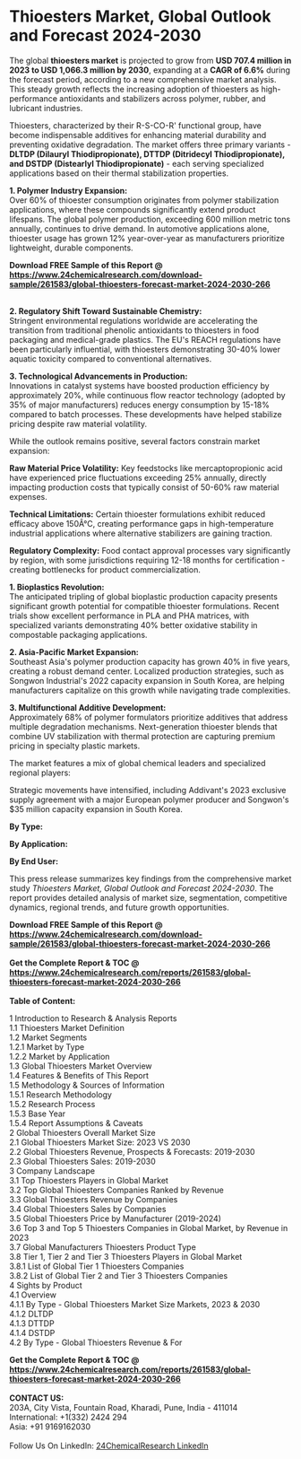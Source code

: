 <h1>Thioesters Market, Global Outlook and Forecast 2024-2030</h1><p>The global <strong>thioesters market</strong> is projected to grow from <strong>USD 707.4 million in 2023 to USD 1,066.3 million by 2030</strong>, expanding at a <strong>CAGR of 6.6%</strong> during the forecast period, according to a new comprehensive market analysis. This steady growth reflects the increasing adoption of thioesters as high-performance antioxidants and stabilizers across polymer, rubber, and lubricant industries.</p><p>Thioesters, characterized by their R-S-CO-R' functional group, have become indispensable additives for enhancing material durability and preventing oxidative degradation. The market offers three primary variants - <strong>DLTDP (Dilauryl Thiodipropionate), DTTDP (Ditridecyl Thiodipropionate), and DSTDP (Distearlyl Thiodipropionate)</strong> - each serving specialized applications based on their thermal stabilization properties.</p><p><strong>1. Polymer Industry Expansion:</strong><br>
Over 60% of thioester consumption originates from polymer stabilization applications, where these compounds significantly extend product lifespans. The global polymer production, exceeding 600 million metric tons annually, continues to drive demand. In automotive applications alone, thioester usage has grown 12% year-over-year as manufacturers prioritize lightweight, durable components.</p><div><b>Download FREE Sample of this Report @ 
            <a href="https://www.24chemicalresearch.com/download-sample/261583/global-thioesters-forecast-market-2024-2030-266">
            https://www.24chemicalresearch.com/download-sample/261583/global-thioesters-forecast-market-2024-2030-266</a></b></div><br><p><strong>2. Regulatory Shift Toward Sustainable Chemistry:</strong><br>
Stringent environmental regulations worldwide are accelerating the transition from traditional phenolic antioxidants to thioesters in food packaging and medical-grade plastics. The EU's REACH regulations have been particularly influential, with thioesters demonstrating 30-40% lower aquatic toxicity compared to conventional alternatives.</p><p><strong>3. Technological Advancements in Production:</strong><br>
Innovations in catalyst systems have boosted production efficiency by approximately 20%, while continuous flow reactor technology (adopted by 35% of major manufacturers) reduces energy consumption by 15-18% compared to batch processes. These developments have helped stabilize pricing despite raw material volatility.</p><p>While the outlook remains positive, several factors constrain market expansion:</p><p><strong>Raw Material Price Volatility:</strong> Key feedstocks like mercaptopropionic acid have experienced price fluctuations exceeding 25% annually, directly impacting production costs that typically consist of 50-60% raw material expenses.</p><p><strong>Technical Limitations:</strong> Certain thioester formulations exhibit reduced efficacy above 150Â°C, creating performance gaps in high-temperature industrial applications where alternative stabilizers are gaining traction.</p><p><strong>Regulatory Complexity:</strong> Food contact approval processes vary significantly by region, with some jurisdictions requiring 12-18 months for certification - creating bottlenecks for product commercialization.</p><p><strong>1. Bioplastics Revolution:</strong><br>
The anticipated tripling of global bioplastic production capacity presents significant growth potential for compatible thioester formulations. Recent trials show excellent performance in PLA and PHA matrices, with specialized variants demonstrating 40% better oxidative stability in compostable packaging applications.</p><p><strong>2. Asia-Pacific Market Expansion:</strong><br>
Southeast Asia's polymer production capacity has grown 40% in five years, creating a robust demand center. Localized production strategies, such as Songwon Industrial's 2022 capacity expansion in South Korea, are helping manufacturers capitalize on this growth while navigating trade complexities.</p><p><strong>3. Multifunctional Additive Development:</strong><br>
Approximately 68% of polymer formulators prioritize additives that address multiple degradation mechanisms. Next-generation thioester blends that combine UV stabilization with thermal protection are capturing premium pricing in specialty plastic markets.</p><p>The market features a mix of global chemical leaders and specialized regional players:</p><p>Strategic movements have intensified, including Addivant's 2023 exclusive supply agreement with a major European polymer producer and Songwon's $35 million capacity expansion in South Korea.</p><p><strong>By Type:</strong></p><p><strong>By Application:</strong></p><p><strong>By End User:</strong></p><p>This press release summarizes key findings from the comprehensive market study <em>Thioesters Market, Global Outlook and Forecast 2024-2030</em>. The report provides detailed analysis of market size, segmentation, competitive dynamics, regional trends, and future growth opportunities.</p><div><b>Download FREE Sample of this Report @ 
            <a href="https://www.24chemicalresearch.com/download-sample/261583/global-thioesters-forecast-market-2024-2030-266">
            https://www.24chemicalresearch.com/download-sample/261583/global-thioesters-forecast-market-2024-2030-266</a></b></div><br><div><b>Get the Complete Report & TOC @ 
            <a href="https://www.24chemicalresearch.com/reports/261583/global-thioesters-forecast-market-2024-2030-266">
            https://www.24chemicalresearch.com/reports/261583/global-thioesters-forecast-market-2024-2030-266</a></b></div><br>
            <b>Table of Content:</b><p>1 Introduction to Research & Analysis Reports<br />
    1.1 Thioesters Market Definition<br />
    1.2 Market Segments<br />
        1.2.1 Market by Type<br />
        1.2.2 Market by Application<br />
    1.3 Global Thioesters Market Overview<br />
    1.4 Features & Benefits of This Report<br />
    1.5 Methodology & Sources of Information<br />
        1.5.1 Research Methodology<br />
        1.5.2 Research Process<br />
        1.5.3 Base Year<br />
        1.5.4 Report Assumptions & Caveats<br />
2 Global Thioesters Overall Market Size<br />
    2.1 Global Thioesters Market Size: 2023 VS 2030<br />
    2.2 Global Thioesters Revenue, Prospects & Forecasts: 2019-2030<br />
    2.3 Global Thioesters Sales: 2019-2030<br />
3 Company Landscape<br />
    3.1 Top Thioesters Players in Global Market<br />
    3.2 Top Global Thioesters Companies Ranked by Revenue<br />
    3.3 Global Thioesters Revenue by Companies<br />
    3.4 Global Thioesters Sales by Companies<br />
    3.5 Global Thioesters Price by Manufacturer (2019-2024)<br />
    3.6 Top 3 and Top 5 Thioesters Companies in Global Market, by Revenue in 2023<br />
    3.7 Global Manufacturers Thioesters Product Type<br />
    3.8 Tier 1, Tier 2 and Tier 3 Thioesters Players in Global Market<br />
        3.8.1 List of Global Tier 1 Thioesters Companies<br />
        3.8.2 List of Global Tier 2 and Tier 3 Thioesters Companies<br />
4 Sights by Product<br />
    4.1 Overview<br />
        4.1.1 By Type - Global Thioesters Market Size Markets, 2023 & 2030<br />
        4.1.2 DLTDP<br />
        4.1.3 DTTDP<br />
        4.1.4 DSTDP<br />
    4.2 By Type - Global Thioesters Revenue & For</p><div><b>Get the Complete Report & TOC @ 
            <a href="https://www.24chemicalresearch.com/reports/261583/global-thioesters-forecast-market-2024-2030-266">
            https://www.24chemicalresearch.com/reports/261583/global-thioesters-forecast-market-2024-2030-266</a></b></div><br><b>CONTACT US:</b><br>
            203A, City Vista, Fountain Road, Kharadi, Pune, India - 411014<br>
            International: +1(332) 2424 294<br>
            Asia: +91 9169162030 <br><br>
            Follow Us On LinkedIn: <a href="https://www.linkedin.com/company/24chemicalresearch/">24ChemicalResearch LinkedIn</a>